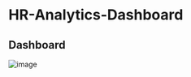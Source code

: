 # HR-Analytics-Dashboard

## Dashboard 

![image](https://github.com/mmankoji/HR-Analytics-Dashboard/assets/81578274/0352355b-7dd4-4c9b-98b2-afec23e956ff)
